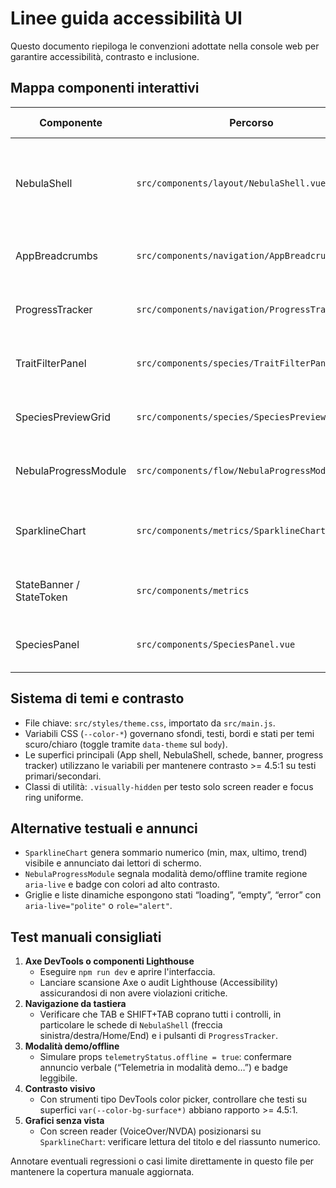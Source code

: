 # Linee guida accessibilità UI

Questo documento riepiloga le convenzioni adottate nella console web per garantire accessibilità, contrasto e inclusione.

## Mappa componenti interattivi

| Componente | Percorso | Interazioni principali | Note accessibilità |
|------------|----------|------------------------|--------------------|
| NebulaShell | `src/components/layout/NebulaShell.vue` | Navigazione a schede tramite pulsanti, cambiamento pannello | Ruoli WAI-ARIA `tablist`/`tab`/`tabpanel`, gestione frecce sinistra/destra e Home/End con focus programmato.<br>Contenuto `tabpanel` focalizzabile alla selezione. |
| AppBreadcrumbs | `src/components/navigation/AppBreadcrumbs.vue` | Navigazione gerarchica | Link con `aria-current` e `aria-label` descrittivi, elenco con ruolo `list` e token stato annunciati. |
| ProgressTracker | `src/components/navigation/ProgressTracker.vue` | Schede di stato cliccabili | Contenitore `list`/`listitem`, pulsanti con `aria-label` e `role="progressbar"` centrale per screen reader. |
| TraitFilterPanel | `src/components/species/TraitFilterPanel.vue` | Filtri checkbox per tratti | Gruppi racchiusi in `fieldset`/`legend`, liste con ruolo semantico e highlight accessibili. |
| SpeciesPreviewGrid | `src/components/species/SpeciesPreviewGrid.vue` | Aggiornamento anteprime, stato caricamento/errori | Stati annunciati con `role="status"`/`role="alert"`, lista carte con ruoli e `aria-busy`. |
| NebulaProgressModule | `src/components/flow/NebulaProgressModule.vue` | Telemetria, grafici, azioni di copia | Regione `aria-live` per stato demo/offline, annunci condivisi e output `role="status"`. |
| SparklineChart | `src/components/metrics/SparklineChart.vue` | Grafici sparkline | `figure` con sommario numerico leggibile, titolo dinamico e `figcaption`; fallback senza dati con `aria-live`. |
| StateBanner / StateToken | `src/components/metrics` | Badge di stato | `role="status"` con `aria-live="polite"`, annuncio concatenato e varianti ad alto contrasto. |
| SpeciesPanel | `src/components/SpeciesPanel.vue` | Azioni rapide, suggerimenti sinergie | Pulsanti con `aria-label` contestuale, errori con `role="alert"` e tab dinamiche. |

## Sistema di temi e contrasto

* File chiave: `src/styles/theme.css`, importato da `src/main.js`.
* Variabili CSS (`--color-*`) governano sfondi, testi, bordi e stati per temi scuro/chiaro (toggle tramite `data-theme` sul `body`).
* Le superfici principali (App shell, NebulaShell, schede, banner, progress tracker) utilizzano le variabili per mantenere contrasto >= 4.5:1 su testi primari/secondari.
* Classi di utilità: `.visually-hidden` per testo solo screen reader e focus ring uniforme.

## Alternative testuali e annunci

* `SparklineChart` genera sommario numerico (min, max, ultimo, trend) visibile e annunciato dai lettori di schermo.
* `NebulaProgressModule` segnala modalità demo/offline tramite regione `aria-live` e badge con colori ad alto contrasto.
* Griglie e liste dinamiche espongono stati “loading”, “empty”, “error” con `aria-live="polite"` o `role="alert"`.

## Test manuali consigliati

1. **Axe DevTools o componenti Lighthouse**
   * Eseguire `npm run dev` e aprire l'interfaccia.
   * Lanciare scansione Axe o audit Lighthouse (Accessibility) assicurandosi di non avere violazioni critiche.
2. **Navigazione da tastiera**
   * Verificare che TAB e SHIFT+TAB coprano tutti i controlli, in particolare le schede di `NebulaShell` (freccia sinistra/destra/Home/End) e i pulsanti di `ProgressTracker`.
3. **Modalità demo/offline**
   * Simulare props `telemetryStatus.offline = true`: confermare annuncio verbale (“Telemetria in modalità demo…”) e badge leggibile.
4. **Contrasto visivo**
   * Con strumenti tipo DevTools color picker, controllare che testi su superfici `var(--color-bg-surface*)` abbiano rapporto >= 4.5:1.
5. **Grafici senza vista**
   * Con screen reader (VoiceOver/NVDA) posizionarsi su `SparklineChart`: verificare lettura del titolo e del riassunto numerico.

Annotare eventuali regressioni o casi limite direttamente in questo file per mantenere la copertura manuale aggiornata.
